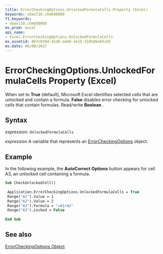 ```yaml
---
title: ErrorCheckingOptions.UnlockedFormulaCells Property (Excel)
keywords: vbaxl10.chm698080
f1_keywords:
- vbaxl10.chm698080
ms.prod: excel
api_name:
- Excel.ErrorCheckingOptions.UnlockedFormulaCells
ms.assetid: 0b7c038d-41d8-aeb8-3e15-3105d6e65c02
ms.date: 06/08/2017
---
```



# ErrorCheckingOptions.UnlockedFormulaCells Property (Excel)

When set to  **True** (default), Microsoft Excel identifies selected cells that are unlocked and contain a formula. **False** disables error checking for unlocked cells that contain formulas. Read/write **Boolean** .


## Syntax

 _expression_. `UnlockedFormulaCells`

 _expression_ A variable that represents an [ErrorCheckingOptions](./Excel.ErrorCheckingOptions.md) object.


## Example

In the following example, the  **AutoCorrect Options** button appears for cell A3, an unlocked cell containing a formula.


```vb
Sub CheckUnlockedCell() 
 
 Application.ErrorCheckingOptions.UnlockedFormulaCells = True 
 Range("A1").Value = 1 
 Range("A2").Value = 2 
 Range("A3").Formula = "=A1+A2" 
 Range("A3").Locked = False 
 
End Sub
```


## See also


[ErrorCheckingOptions Object](Excel.ErrorCheckingOptions.md)

